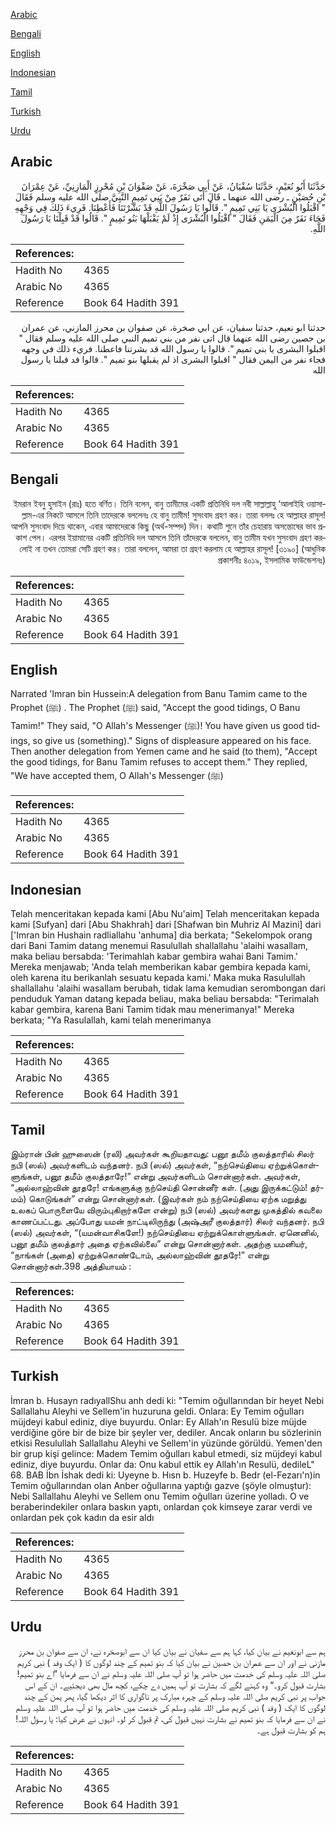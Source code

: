 [Arabic](#arabic)

[Bengali](#bengali)

[English](#english)

[Indonesian](#indonesian)

[Tamil](#tamil)

[Turkish](#turkish)

[Urdu](#urdu)

## Arabic


<div dir="rtl" lang="ar" style={{fontSize:'larger',backgroundColor:'#f8f9fa',padding:20}}>
حَدَّثَنَا أَبُو نُعَيْمٍ، حَدَّثَنَا سُفْيَانُ، عَنْ أَبِي صَخْرَةَ، عَنْ صَفْوَانَ بْنِ مُحْرِزٍ الْمَازِنِيِّ، عَنْ عِمْرَانَ بْنِ حُصَيْنٍ ـ رضى الله عنهما ـ قَالَ أَتَى نَفَرٌ مِنْ بَنِي تَمِيمٍ النَّبِيَّ صلى الله عليه وسلم فَقَالَ ‏"‏ اقْبَلُوا الْبُشْرَى يَا بَنِي تَمِيمٍ ‏"‏‏.‏ قَالُوا يَا رَسُولَ اللَّهِ قَدْ بَشَّرْتَنَا فَأَعْطِنَا‏.‏ فَرِيءَ ذَلِكَ فِي وَجْهِهِ فَجَاءَ نَفَرٌ مِنَ الْيَمَنِ فَقَالَ ‏"‏ اقْبَلُوا الْبُشْرَى إِذْ لَمْ يَقْبَلْهَا بَنُو تَمِيمٍ ‏"‏‏.‏ قَالُوا قَدْ قَبِلْنَا يَا رَسُولَ اللَّهِ‏.‏
</div>
<div style={{backgroundColor:'#f8f9fa',padding:20, marginBottom: 10}}><table> <thead> <tr> <th>References:</th> <th></th> </tr> </thead> <tbody><tr><td>Hadith No</td><td>4365</td></tr><tr><td>Arabic No</td><td>4365</td></tr><tr><td>Reference</td><td>Book 64 Hadith 391</td></tr></tbody></table></div>


<div dir="rtl" lang="ar" style={{fontSize:'larger',backgroundColor:'#f8f9fa',padding:20}}>
حدثنا ابو نعيم، حدثنا سفيان، عن ابي صخرة، عن صفوان بن محرز المازني، عن عمران بن حصين رضى الله عنهما قال اتى نفر من بني تميم النبي صلى الله عليه وسلم فقال " اقبلوا البشرى يا بني تميم ". قالوا يا رسول الله قد بشرتنا فاعطنا. فريء ذلك في وجهه فجاء نفر من اليمن فقال " اقبلوا البشرى اذ لم يقبلها بنو تميم ". قالوا قد قبلنا يا رسول الله
</div>
<div style={{backgroundColor:'#f8f9fa',padding:20, marginBottom: 10}}><table> <thead> <tr> <th>References:</th> <th></th> </tr> </thead> <tbody><tr><td>Hadith No</td><td>4365</td></tr><tr><td>Arabic No</td><td>4365</td></tr><tr><td>Reference</td><td>Book 64 Hadith 391</td></tr></tbody></table></div>

## Bengali


<div dir="rtl" lang="bn" style={{fontSize:'larger',backgroundColor:'#f8f9fa',padding:20}}>
ইমরান ইবনু হুসাইন (রাঃ) হতে বর্ণিত। তিনি বলেন, বানু তামীমের একটি প্রতিনিধি দল নবী সাল্লাল্লাহু ‘আলাইহি ওয়াসাল্লাম-এর নিকটে আসলে তিনি তাদেরকে বললেনঃ হে বানু তামীম! সুসংবাদ গ্রহণ কর। তারা বললঃ হে আল্লাহর রাসূল! আপনি সুসংবাদ দিয়ে থাকেন, এবার আমাদেরকে কিছু (অর্থ-সম্পদ) দিন। কথাটি শুনে তাঁর চেহারায় অসন্তোষের ভাব প্রকাশ পেল। এরপর ইয়ামানের একটি প্রতিনিধি দল আসলে তিনি তাঁদেরকে বললেন, বানু তামীম যখন সুসংবাদ গ্রহণ করলোই না তখন তোমরা সেটি গ্রহণ কর। তারা বললেন, আমরা তা গ্রহণ করলাম হে আল্লাহর রাসূল! [৩১৯০] (আধুনিক প্রকাশনীঃ ৪০১৯, ইসলামিক ফাউন্ডেশনঃ)
</div>
<div style={{backgroundColor:'#f8f9fa',padding:20, marginBottom: 10}}><table> <thead> <tr> <th>References:</th> <th></th> </tr> </thead> <tbody><tr><td>Hadith No</td><td>4365</td></tr><tr><td>Arabic No</td><td>4365</td></tr><tr><td>Reference</td><td>Book 64 Hadith 391</td></tr></tbody></table></div>

## English


<div dir="ltr" lang="en" style={{fontSize:'larger',backgroundColor:'#f8f9fa',padding:20}}>
Narrated 'Imran bin Hussein:A delegation from Banu Tamim came to the Prophet (ﷺ) . The Prophet (ﷺ) said, "Accept the good tidings, O Banu Tamim!" They said, "O Allah's Messenger (ﷺ)! You have given us good tidings, so give us (something)." Signs of displeasure appeared on his face. Then another delegation from Yemen came and he said (to them), "Accept the good tidings, for Banu Tamim refuses to accept them." They replied, "We have accepted them, O Allah's Messenger (ﷺ)
</div>
<div style={{backgroundColor:'#f8f9fa',padding:20, marginBottom: 10}}><table> <thead> <tr> <th>References:</th> <th></th> </tr> </thead> <tbody><tr><td>Hadith No</td><td>4365</td></tr><tr><td>Arabic No</td><td>4365</td></tr><tr><td>Reference</td><td>Book 64 Hadith 391</td></tr></tbody></table></div>

## Indonesian


<div dir="ltr" lang="id" style={{fontSize:'larger',backgroundColor:'#f8f9fa',padding:20}}>
Telah menceritakan kepada kami [Abu Nu'aim] Telah menceritakan kepada kami [Sufyan] dari [Abu Shakhrah] dari [Shafwan bin Muhriz Al Mazini] dari ['Imran bin Hushain radliallahu 'anhuma] dia berkata; "Sekelompok orang dari Bani Tamim datang menemui Rasulullah shallallahu 'alaihi wasallam, maka beliau bersabda: 'Terimahlah kabar gembira wahai Bani Tamim.' Mereka menjawab; 'Anda telah memberikan kabar gembira kepada kami, oleh karena itu berikanlah sesuatu kepada kami.' Maka muka Rasulullah shallallahu 'alaihi wasallam berubah, tidak lama kemudian serombongan dari penduduk Yaman datang kepada beliau, maka beliau bersabda: "Terimalah kabar gembira, karena Bani Tamim tidak mau menerimanya!" Mereka berkata; "Ya Rasulallah, kami telah menerimanya
</div>
<div style={{backgroundColor:'#f8f9fa',padding:20, marginBottom: 10}}><table> <thead> <tr> <th>References:</th> <th></th> </tr> </thead> <tbody><tr><td>Hadith No</td><td>4365</td></tr><tr><td>Arabic No</td><td>4365</td></tr><tr><td>Reference</td><td>Book 64 Hadith 391</td></tr></tbody></table></div>

## Tamil


<div dir="ltr" lang="ta" style={{fontSize:'larger',backgroundColor:'#f8f9fa',padding:20}}>
இம்ரான் பின் ஹுஸைன் (ரலி) அவர்கள் கூறியதாவது: பனூ தமீம் குலத்தாரில் சிலர் நபி (ஸல்) அவர்களிடம் வந்தனர். நபி (ஸல்) அவர்கள், “நற்செய்தியை ஏற்றுக்கொள்ளுங்கள், பனூ தமீம் குலத்தாரே!” என்று அவர்களிடம் சொன்னார்கள். அவர்கள், “அல்லாஹ்வின் தூதரே! எங்களுக்கு நற்செய்தி சொன்னீர் கள். (அது இருக்கட்டும்! தர்மம்) கொடுங்கள்” என்று சொன்னார்கள். (இவர்கள் நம் நற்செய்தியை ஏற்க மறுத்து உலகப் பொருளையே விரும்புகிறார்களே என்று) நபி (ஸல்) அவர்களது முகத்தில் கவலை காணப்பட்டது. அப்போது யமன் நாட்டிலிருந்து (அஷ்அரீ குலத்தார்) சிலர் வந்தனர். நபி (ஸல்) அவர்கள், “(யமன்வாசிகளே!) நற்செய்தியை ஏற்றுக்கொள்ளுங்கள். ஏனெனில், பனூ தமீம் குலத்தார் அதை ஏற்கவில்லை” என்று சொன்னார்கள். அதற்கு யமனியர், “நாங்கள் (அதை) ஏற்றுக்கொண்டோம், அல்லாஹ்வின் தூதரே!” என்று சொன்னார்கள்.398 அத்தியாயம் :
</div>
<div style={{backgroundColor:'#f8f9fa',padding:20, marginBottom: 10}}><table> <thead> <tr> <th>References:</th> <th></th> </tr> </thead> <tbody><tr><td>Hadith No</td><td>4365</td></tr><tr><td>Arabic No</td><td>4365</td></tr><tr><td>Reference</td><td>Book 64 Hadith 391</td></tr></tbody></table></div>

## Turkish


<div dir="ltr" lang="tr" style={{fontSize:'larger',backgroundColor:'#f8f9fa',padding:20}}>
İmran b. Husayn radıyallShu anh dedi ki: "Temim oğullarından bir heyet Nebi Sallallahu Aleyhi ve Sellem'in huzuruna geldi. Onlara: Ey Temim oğulları müjdeyi kabul ediniz, diye buyurdu. Onlar: Ey Allah'ın Resulü bize müjde verdiğine göre bir de bize bir şeyler ver, dediler. Ancak onların bu sözlerinin etkisi Resulullah Sallallahu Aleyhi ve Sellem'in yüzünde görüldü. Yemen'den bir grup kişi gelince: Madem Temim oğulları kabul etmedi, siz müjdeyi kabul ediniz, diye buyurdu. Onlar da: Onu kabul ettik ey Allah'ın Resulü, dedileL" 68. BAB İbn İshak dedi ki: Uyeyne b. Hısn b. Huzeyfe b. Bedr (el-Fezarı'n)in Temim oğullarından olan Anber oğullarına yaptığı gazve (şöyle olmuştur): Nebi Sallallahu Aleyhi ve Sellem onu Temim oğulları üzerine yolladı. O ve beraberindekiler onlara baskın yaptı, onlardan çok kimseye zarar verdi ve onlardan pek çok kadın da esir aldı
</div>
<div style={{backgroundColor:'#f8f9fa',padding:20, marginBottom: 10}}><table> <thead> <tr> <th>References:</th> <th></th> </tr> </thead> <tbody><tr><td>Hadith No</td><td>4365</td></tr><tr><td>Arabic No</td><td>4365</td></tr><tr><td>Reference</td><td>Book 64 Hadith 391</td></tr></tbody></table></div>

## Urdu


<div dir="rtl" lang="ur" style={{fontSize:'larger',backgroundColor:'#f8f9fa',padding:20}}>
ہم سے ابونعیم نے بیان کیا، کہا ہم سے سفیان نے بیان کیا ان سے ابوصخرہ نے، ان سے صفوان بن محرز مازنی نے اور ان سے عمران بن حصین نے بیان کیا کہ بنو تمیم کے چند لوگوں کا ( ایک وفد ) نبی کریم صلی اللہ علیہ وسلم کی خدمت میں حاضر ہوا تو آپ صلی اللہ علیہ وسلم نے ان سے فرمایا ”اے بنو تمیم! بشارت قبول کرو۔“ وہ کہنے لگے کہ بشارت تو آپ ہمیں دے چکے، کچھ مال بھی دیجئیے۔ ان کے اس جواب پر نبی کریم صلی اللہ علیہ وسلم کے چہرہ مبارک پر ناگواری کا اثر دیکھا گیا، پھر یمن کے چند لوگوں کا ایک ( وفد ) نبی کریم صلی اللہ علیہ وسلم کی خدمت میں حاضر ہوا تو آپ صلی اللہ علیہ وسلم نے ان سے فرمایا کہ بنو تمیم نے بشارت نہیں قبول کی، تم قبول کر لو۔ انہوں نے عرض کیا: یا رسول اللہ! ہم کو بشارت قبول ہے۔
</div>
<div style={{backgroundColor:'#f8f9fa',padding:20, marginBottom: 10}}><table> <thead> <tr> <th>References:</th> <th></th> </tr> </thead> <tbody><tr><td>Hadith No</td><td>4365</td></tr><tr><td>Arabic No</td><td>4365</td></tr><tr><td>Reference</td><td>Book 64 Hadith 391</td></tr></tbody></table></div>